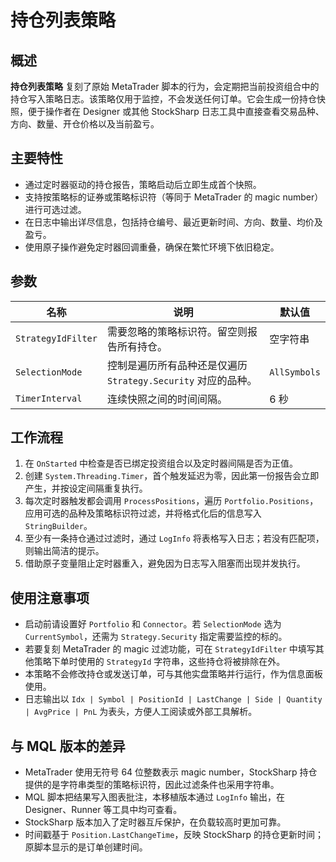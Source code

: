 # 持仓列表策略

## 概述
**持仓列表策略** 复刻了原始 MetaTrader 脚本的行为，会定期把当前投资组合中的持仓写入策略日志。该策略仅用于监控，不会发送任何订单。它会生成一份持仓快照，便于操作者在 Designer 或其他 StockSharp 日志工具中直接查看交易品种、方向、数量、开仓价格以及当前盈亏。

## 主要特性
- 通过定时器驱动的持仓报告，策略启动后立即生成首个快照。
- 支持按策略标的证券或策略标识符（等同于 MetaTrader 的 magic number）进行可选过滤。
- 在日志中输出详尽信息，包括持仓编号、最近更新时间、方向、数量、均价及盈亏。
- 使用原子操作避免定时器回调重叠，确保在繁忙环境下依旧稳定。

## 参数
| 名称 | 说明 | 默认值 |
| --- | --- | --- |
| `StrategyIdFilter` | 需要忽略的策略标识符。留空则报告所有持仓。 | 空字符串 |
| `SelectionMode` | 控制是遍历所有品种还是仅遍历 `Strategy.Security` 对应的品种。 | `AllSymbols` |
| `TimerInterval` | 连续快照之间的时间间隔。 | 6 秒 |

## 工作流程
1. 在 `OnStarted` 中检查是否已绑定投资组合以及定时器间隔是否为正值。
2. 创建 `System.Threading.Timer`，首个触发延迟为零，因此第一份报告会立即产生，并按设定间隔重复执行。
3. 每次定时器触发都会调用 `ProcessPositions`，遍历 `Portfolio.Positions`，应用可选的品种及策略标识符过滤，并将格式化后的信息写入 `StringBuilder`。
4. 至少有一条持仓通过过滤时，通过 `LogInfo` 将表格写入日志；若没有匹配项，则输出简洁的提示。
5. 借助原子变量阻止定时器重入，避免因为日志写入阻塞而出现并发执行。

## 使用注意事项
- 启动前请设置好 `Portfolio` 和 `Connector`。若 `SelectionMode` 选为 `CurrentSymbol`，还需为 `Strategy.Security` 指定需要监控的标的。
- 若要复刻 MetaTrader 的 magic 过滤功能，可在 `StrategyIdFilter` 中填写其他策略下单时使用的 `StrategyId` 字符串，这些持仓将被排除在外。
- 本策略不会修改持仓或发送订单，可与其他实盘策略并行运行，作为信息面板使用。
- 日志输出以 `Idx | Symbol | PositionId | LastChange | Side | Quantity | AvgPrice | PnL` 为表头，方便人工阅读或外部工具解析。

## 与 MQL 版本的差异
- MetaTrader 使用无符号 64 位整数表示 magic number，StockSharp 持仓提供的是字符串类型的策略标识符，因此过滤条件也采用字符串。
- MQL 脚本把结果写入图表批注，本移植版本通过 `LogInfo` 输出，在 Designer、Runner 等工具中均可查看。
- StockSharp 版本加入了定时器互斥保护，在负载较高时更加可靠。
- 时间戳基于 `Position.LastChangeTime`，反映 StockSharp 的持仓更新时间；原脚本显示的是订单创建时间。
